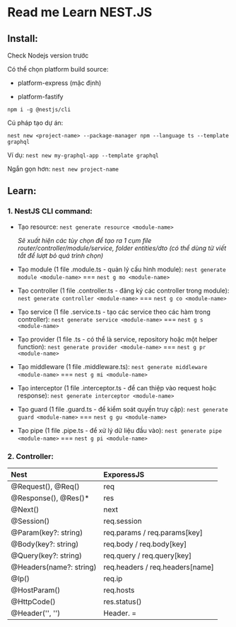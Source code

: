 <h1> Read me Learn NEST.JS </h1>

## **Install:**

Check Nodejs version trước

Có thể chọn platform build source:

- platform-express (mặc định)

- platform-fastify

`npm i -g @nestjs/cli`

Cú pháp tạo dự án:

`nest new <project-name> --package-manager npm --language ts --template graphql`

Ví dụ: `nest new my-graphql-app --template graphql`

Ngắn gọn hơn: `nest new project-name`

## **Learn:**

### 1. NestJS CLI command:

- Tạo resource: `nest generate resource <module-name>`

  _Sẽ xuất hiện các tùy chọn để tạo ra 1 cụm file router/controller/module/service, folder entities/dto (có thể dùng từ viết tắt để lượt bỏ quá trình chọn)_

- Tạo module (1 file .module.ts - quản lý cấu hình module): `nest generate module <module-name>` === `nest g mo <module-name>`

- Tạo controller (1 file .controller.ts - đăng ký các controller trong module): `nest generate controller <module-name>` === `nest g co <module-name>`

- Tạo service (1 file .service.ts - tạo các service theo các hàm trong controller): `nest generate service <module-name>` === `nest g s <module-name>`

- Tạo provider (1 file .ts - có thể là service, repository hoặc một helper function): `nest generate provider <module-name>` === `nest g pr <module-name>`

- Tạo middleware (1 file .middleware.ts): `nest generate middleware <module-name>` === `nest g mi <module-name>`

- Tạo interceptor (1 file .interceptor.ts - để can thiệp vào request hoặc response): `nest generate interceptor <module-name>`

- Tạo guard (1 file .guard.ts - để kiểm soát quyền truy cập): `nest generate guard <module-name>` === `nest g gu <module-name>`

- Tạo pipe (1 file .pipe.ts - để xử lý dữ liệu đầu vào): `nest generate pipe <module-name>` === `nest g pi <module-name>`

### 2. Controller:

| Nest                        | ExporessJS                      |
| :-------------------------- | :------------------------------ |
| @Request(), @Req()          | req                             |
| @Response(), @Res()\*       | res                             |
| @Next()                     | next                            |
| @Session()                  | req.session                     |
| @Param(key?: string)        | req.params / req.params[key]    |
| @Body(key?: string)         | req.body / req.body[key]        |
| @Query(key?: string)        | req.query / req.query[key]      |
| @Headers(name?: string)     | req.headers / req.headers[name] |
| @Ip()                       | req.ip                          |
| @HostParam()                | req.hosts                       |
| @HttpCode(<number>)         | res.status(<number>)            |
| @Header('<key>', '<value>') | Header.<key> = <value>          |
